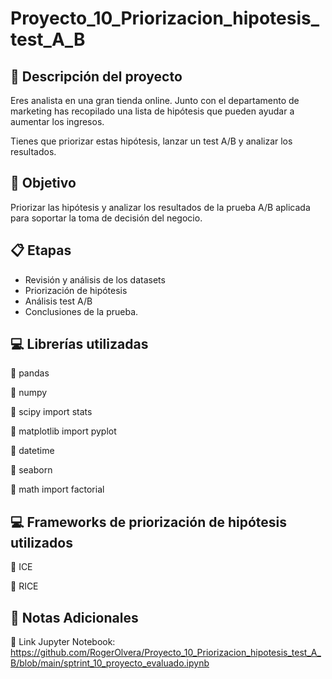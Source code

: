 # **Proyecto_10_Priorizacion_hipotesis_test_A_B**

## :bookmark_tabs: **Descripción del proyecto**

Eres analista en una gran tienda online. Junto con el departamento de marketing has recopilado una lista de hipótesis que pueden ayudar a aumentar los ingresos.

Tienes que priorizar estas hipótesis, lanzar un test A/B y analizar los resultados.

## :dart: **Objetivo**

Priorizar las hipótesis y analizar los resultados de la prueba A/B aplicada para soportar la toma de decisión del negocio. 

## :clipboard: **Etapas**

- Revisión y análisis de los datasets
- Priorización de hipótesis
- Análisis test A/B
- Conclusiones de la prueba.

## :computer: **Librerías utilizadas**

:diamond_shape_with_a_dot_inside: pandas

:diamond_shape_with_a_dot_inside: numpy

:diamond_shape_with_a_dot_inside: scipy import stats

:diamond_shape_with_a_dot_inside: matplotlib import pyplot

:diamond_shape_with_a_dot_inside: datetime

:diamond_shape_with_a_dot_inside: seaborn

:diamond_shape_with_a_dot_inside: math import factorial

## :computer: **Frameworks de priorización de hipótesis utilizados**

:diamond_shape_with_a_dot_inside: ICE

:diamond_shape_with_a_dot_inside: RICE

## :pencil: **Notas Adicionales**

:diamond_shape_with_a_dot_inside: Link Jupyter Notebook: https://github.com/RogerOlvera/Proyecto_10_Priorizacion_hipotesis_test_A_B/blob/main/sptrint_10_proyecto_evaluado.ipynb

